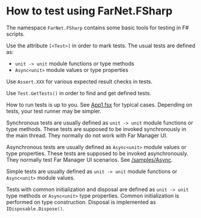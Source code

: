 # How to test using FarNet.FSharp

The namespace `FarNet.FSharp` contains some basic tools for testing in F# scripts.

Use the attribute `[<Test>]` in order to mark tests.
The usual tests are defined as:

- `unit -> unit` module functions or type methods
- `Async<unit>` module values or type properties

Use `Assert.XXX` for various expected result checks in tests.

Use `Test.GetTests()` in order to find and get defined tests.

How to run tests is up to you.
See [App1.fsx](App1.fsx) for typical cases.
Depending on tests, your test runner may be simpler.

Synchronous tests are usually defined as `unit -> unit` module functions or type methods.
These tests are supposed to be invoked synchronously in the main thread.
They normally do not work with Far Manager UI.

Asynchronous tests are usually defined as `Async<unit>` module values or type properties.
These tests are supposed to be invoked asynchronously.
They normally test Far Manager UI scenarios.
See [/samples/Async](../samples/Async).

Simple tests are usually defined as `unit -> unit` module functions or `Async<unit>` module values.

Tests with common initialization and disposal are defined as `unit -> unit` type methods or `Async<unit>` type properties.
Common initialization is performed on type construction.
Disposal is implemented as `IDisposable.Dispose()`.

